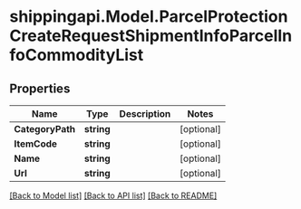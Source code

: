 
# shippingapi.Model.ParcelProtectionCreateRequestShipmentInfoParcelInfoCommodityList

## Properties

Name | Type | Description | Notes
------------ | ------------- | ------------- | -------------
**CategoryPath** | **string** |  | [optional] 
**ItemCode** | **string** |  | [optional] 
**Name** | **string** |  | [optional] 
**Url** | **string** |  | [optional] 

[[Back to Model list]](../README.md#documentation-for-models)
[[Back to API list]](../README.md#documentation-for-api-endpoints)
[[Back to README]](../README.md)

